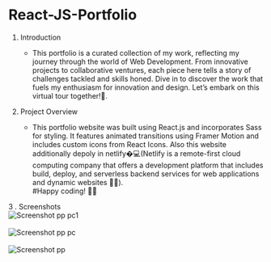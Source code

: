 # React-JS-Portfolio

1. Introduction

   - This portfolio is a curated collection of my work, reflecting my journey through the world of Web Development. From innovative projects to collaborative ventures, each piece here tells a story of challenges tackled and skills honed.
Dive in to discover the work that fuels my enthusiasm for innovation and design. Let’s embark on this virtual tour together!🌟.

 2. Project Overview

    - This portfolio website was built using React.js and incorporates Sass for styling. It features animated transitions using Framer Motion and includes custom icons from React Icons. Also this website additionally depoly in netlify�‍💻(Netlify is a remote-first cloud computing company that offers a development platform that includes build, deploy, and serverless backend services for web applications and dynamic websites 👨‍💻).<br>
         #Happy coding! 🌟🚀

3 . Screenshots
<br>
   ![Screenshot  pp  pc1](https://github.com/Rahul02M/-My-Portfolio-using-react/assets/133855195/b8a380ef-4058-42be-a8be-d918ca1c7d7e)
   <br>
   <br>
   ![Screenshot  pp pc](https://github.com/Rahul02M/-My-Portfolio-using-react/assets/133855195/cacb3125-1a94-45aa-90bc-3769da9addca)
   <br>
   <br>
   ![Screenshot pp](https://github.com/Rahul02M/-My-Portfolio-using-react/assets/133855195/bac71c58-219a-4012-9411-a0a3defb1f94)

